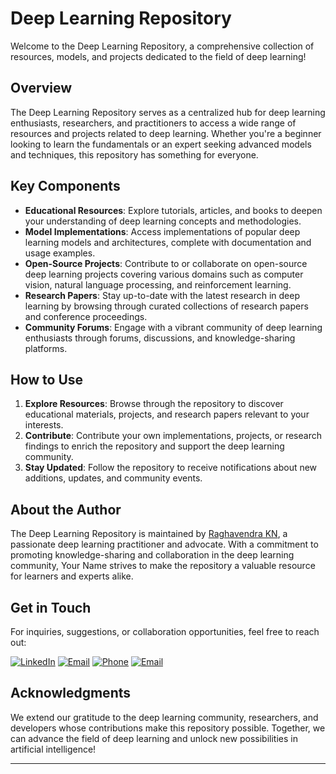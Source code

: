 # Deep Learning Repository

Welcome to the Deep Learning Repository, a comprehensive collection of resources, models, and projects dedicated to the field of deep learning!

## Overview

The Deep Learning Repository serves as a centralized hub for deep learning enthusiasts, researchers, and practitioners to access a wide range of resources and projects related to deep learning. Whether you're a beginner looking to learn the fundamentals or an expert seeking advanced models and techniques, this repository has something for everyone.

## Key Components

- **Educational Resources**: Explore tutorials, articles, and books to deepen your understanding of deep learning concepts and methodologies.
- **Model Implementations**: Access implementations of popular deep learning models and architectures, complete with documentation and usage examples.
- **Open-Source Projects**: Contribute to or collaborate on open-source deep learning projects covering various domains such as computer vision, natural language processing, and reinforcement learning.
- **Research Papers**: Stay up-to-date with the latest research in deep learning by browsing through curated collections of research papers and conference proceedings.
- **Community Forums**: Engage with a vibrant community of deep learning enthusiasts through forums, discussions, and knowledge-sharing platforms.

## How to Use

1. **Explore Resources**: Browse through the repository to discover educational materials, projects, and research papers relevant to your interests.
2. **Contribute**: Contribute your own implementations, projects, or research findings to enrich the repository and support the deep learning community.
3. **Stay Updated**: Follow the repository to receive notifications about new additions, updates, and community events.

## About the Author

The Deep Learning Repository is maintained by [Raghavendra KN](https://github.com/Raghavendra0827), a passionate deep learning practitioner and advocate. With a commitment to promoting knowledge-sharing and collaboration in the deep learning community, Your Name strives to make the repository a valuable resource for learners and experts alike.

## Get in Touch

For inquiries, suggestions, or collaboration opportunities, feel free to reach out:

[![LinkedIn](https://img.shields.io/badge/LinkedIn-0077B5?style=for-the-badge&logo=linkedin&logoColor=white)](www.linkedin.com/in/raghavendra-k-n-612553250)
[![Email](https://img.shields.io/badge/Email-raghavendrakn076%40gmail.com-ff69b4?style=for-the-badge&logo=gmail&logoColor=white)](mailto:raghavendrakn076@gmail.com)
[![Phone](https://img.shields.io/badge/Phone-%2B91%209353888374-ff69b4?style=for-the-badge&logo=phone&logoColor=white)](tel:+919353888374)
[![Email](https://img.shields.io/badge/Email-raghavendrakn076%40gmail.com-ff69b4?style=for-the-badge&logo=gmail&logoColor=white)](mailto:raghavendrakn076@gmail.com)


## Acknowledgments

We extend our gratitude to the deep learning community, researchers, and developers whose contributions make this repository possible. Together, we can advance the field of deep learning and unlock new possibilities in artificial intelligence!

---
